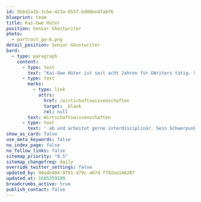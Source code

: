 ```yaml
---
id: 5bbd2a1b-3cbe-423a-8557-bd86be4fabf6
blueprint: team
title: Kai-Uwe Hüter
position: Senior Ghostwriter
photo:
  - portrait_gw-6.png
detail_position: Senior Ghostwriter
bard:
  - type: paragraph
    content:
      - type: text
        text: "Kai-Uwe Hüter ist seit acht Jahren für GWriters tätig. Seine Stärke ist die Kombination aus Theorie und Praxis. Auf seine Ausbildung zum Steuerfachgehilfen folgten Arbeitserfahrungen in pädagogischen\_ Bereichen, später das Lehramts-Staatsexamen. Darauf die selbstständige Tätigkeit als Ghostwriter. Er deckt weite Bereiche der Geistes- und "
      - type: text
        marks:
          - type: link
            attrs:
              href: /wirtschaftswissenschaften
              target: _blank
              rel: null
        text: Wirtschaftswissenschaften
      - type: text
        text: ' ab und arbeitet gerne interdisziplinär. Sein Schwerpunkt ist die Digitalisierung mit all ihren Facetten und Herausforderungen. Auch kurzfristige Projekte sowie das gemeinsame Erarbeiten von kreativen Lösungen, die den "Blick über den Tellerrand" erfordern, stellen für Kai-Uwe Hüter keine Schwierigkeit dar.'
show_as_card: false
use_meta_keywords: false
no_index_page: false
no_follow_links: false
sitemap_priority: "0.5"
sitemap_changefreq: daily
override_twitter_settings: false
updated_by: 94ade404-9791-479c-a67d-f792aa146207
updated_at: 1685359289
breadcrumbs_active: true
publish_contact: false
---
```

